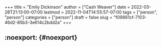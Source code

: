 +++
title = "Emily Dickinson"
author = ["Cash Weaver"]
date = 2022-03-28T21:13:00-07:00
lastmod = 2022-11-04T14:55:57-07:00
tags = ["person", "person"]
categories = ["person"]
draft = false
slug = "f09861cf-7103-46d2-85b3-3e614c2bdd2a"
+++

## :noexport: {#noexport}
